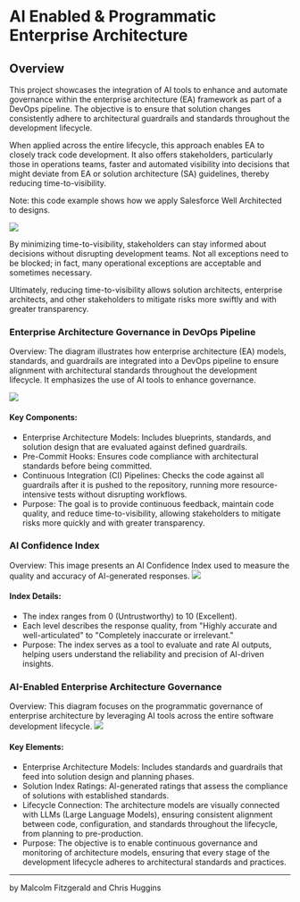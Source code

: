 # AI Enabled & Programmatic  Enterprise Architecture

## Overview
This project showcases the integration of AI tools to enhance and automate governance within the enterprise architecture (EA) framework as part of a DevOps pipeline. The objective is to ensure that solution changes consistently adhere to architectural guardrails and standards throughout the development lifecycle.

When applied across the entire lifecycle, this approach enables EA to closely track code development. It also offers stakeholders, particularly those in operations teams, faster and automated visibility into decisions that might deviate from EA or solution architecture (SA) guidelines, thereby reducing time-to-visibility.

Note: this code example shows how we apply Salesforce Well Architected to designs.

[![](https://i.postimg.cc/HxGchxcv/Screenshot-2024-08-20-at-5-04-14-PM.png)](https://i.postimg.cc/HxGchxcv/Screenshot-2024-08-20-at-5-04-14-PM.png)

By minimizing time-to-visibility, stakeholders can stay informed about decisions without disrupting development teams. Not all exceptions need to be blocked; in fact, many operational exceptions are acceptable and sometimes necessary.

Ultimately, reducing time-to-visibility allows solution architects, enterprise architects, and other stakeholders to mitigate risks more swiftly and with greater transparency.

### Enterprise Architecture Governance in DevOps Pipeline

Overview: The diagram illustrates how enterprise architecture (EA) models, standards, and guardrails are integrated into a DevOps pipeline to ensure alignment with architectural standards throughout the development lifecycle. It emphasizes the use of AI tools to enhance governance.

[![](https://i.postimg.cc/N0zTqw99/Screenshot-2024-08-20-at-4-56-44-PM.png)](https://i.postimg.cc/N0zTqw99/Screenshot-2024-08-20-at-4-56-44-PM.png)

#### Key Components:
- Enterprise Architecture Models: Includes blueprints, standards, and solution design that are evaluated against defined guardrails.
- Pre-Commit Hooks: Ensures code compliance with architectural standards before being committed.
- Continuous Integration (CI) Pipelines: Checks the code against all guardrails after it is pushed to the repository, running more resource-intensive tests without disrupting workflows.
- Purpose: The goal is to provide continuous feedback, maintain code quality, and reduce time-to-visibility, allowing stakeholders to mitigate risks more quickly and with greater transparency.

###  AI Confidence Index
 Overview: This image presents an AI Confidence Index used to measure the quality and accuracy of AI-generated responses.
 [![](https://i.postimg.cc/zX7QDY0f/Screenshot-2024-08-20-at-4-57-05-PM.png)](httphttps://i.postimg.cc/zX7QDY0f/Screenshot-2024-08-20-at-4-57-05-PM.png://)

#### Index Details:
- The index ranges from 0 (Untrustworthy) to 10 (Excellent).
- Each level describes the response quality, from "Highly accurate and well-articulated" to "Completely inaccurate or irrelevant."
- Purpose: The index serves as a tool to evaluate and rate AI outputs, helping users understand the reliability and precision of AI-driven insights.
 
 
### AI-Enabled Enterprise Architecture Governance
 Overview: This diagram focuses on the programmatic governance of enterprise architecture by leveraging AI tools across the entire software development lifecycle.
 [![](https://i.postimg.cc/FzyHkH18/Screenshot-2024-08-20-at-4-57-38-PM.png)](https://i.postimg.cc/FzyHkH18/Screenshot-2024-08-20-at-4-57-38-PM.png)
#### Key Elements:
- Enterprise Architecture Models: Includes standards and guardrails that feed into solution design and planning phases.
- Solution Index Ratings: AI-generated ratings that assess the compliance of solutions with established standards.
- Lifecycle Connection: The architecture models are visually connected with LLMs (Large Language Models), ensuring consistent alignment between code, configuration, and standards throughout the lifecycle, from planning to pre-production.
- Purpose: The objective is to enable continuous governance and monitoring of architecture models, ensuring that every stage of the development lifecycle adheres to architectural standards and practices.


------------



by Malcolm Fitzgerald and Chris Huggins

